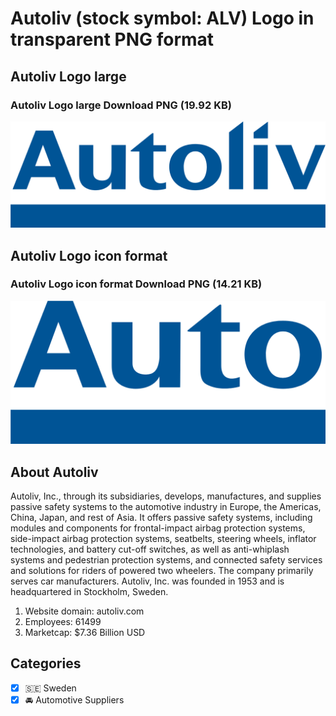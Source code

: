 # Autoliv (stock symbol: ALV) Logo in transparent PNG format

## Autoliv Logo large

### Autoliv Logo large Download PNG (19.92 KB)

![Autoliv Logo large Download PNG (19.92 KB)](/img/orig/ALV_BIG-1e6a32a0.png)

## Autoliv Logo icon format

### Autoliv Logo icon format Download PNG (14.21 KB)

![Autoliv Logo icon format Download PNG (14.21 KB)](/img/orig/ALV-34da7c53.png)

## About Autoliv

Autoliv, Inc., through its subsidiaries, develops, manufactures, and supplies passive safety systems to the automotive industry in Europe, the Americas, China, Japan, and rest of Asia. It offers passive safety systems, including modules and components for frontal-impact airbag protection systems, side-impact airbag protection systems, seatbelts, steering wheels, inflator technologies, and battery cut-off switches, as well as anti-whiplash systems and pedestrian protection systems, and connected safety services and solutions for riders of powered two wheelers. The company primarily serves car manufacturers. Autoliv, Inc. was founded in 1953 and is headquartered in Stockholm, Sweden.

1. Website domain: autoliv.com
2. Employees: 61499
3. Marketcap: $7.36 Billion USD


## Categories
- [x] 🇸🇪 Sweden
- [x] 🚘 Automotive Suppliers
